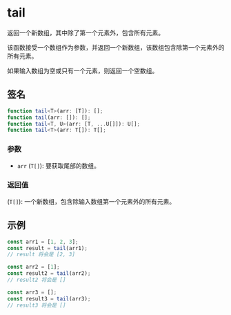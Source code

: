 # tail

返回一个新数组，其中除了第一个元素外，包含所有元素。

该函数接受一个数组作为参数，并返回一个新数组，该数组包含除第一个元素外的所有元素。

如果输入数组为空或只有一个元素，则返回一个空数组。

## 签名

```typescript
function tail<T>(arr: [T]): [];
function tail(arr: []): [];
function tail<T, U>(arr: [T, ...U[]]): U[];
function tail<T>(arr: T[]): T[];
```

### 参数

- `arr` (`T[]`): 要获取尾部的数组。

### 返回值

(`T[]`): 一个新数组，包含除输入数组第一个元素外的所有元素。

## 示例

```typescript
const arr1 = [1, 2, 3];
const result = tail(arr1);
// result 将会是 [2, 3]

const arr2 = [1];
const result2 = tail(arr2);
// result2 将会是 []

const arr3 = [];
const result3 = tail(arr3);
// result3 将会是 []
```
